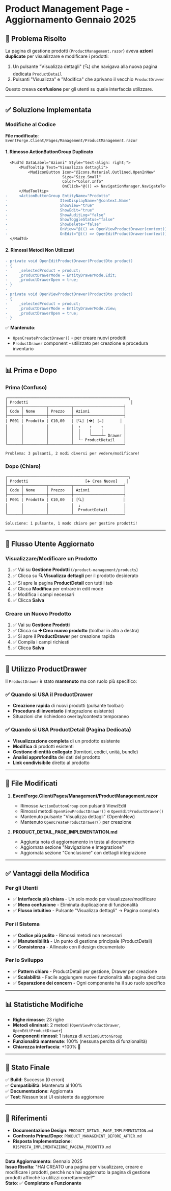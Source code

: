 # Product Management Page - Aggiornamento Gennaio 2025

## 🎯 Problema Risolto

La pagina di gestione prodotti (`ProductManagement.razor`) aveva **azioni duplicate** per visualizzare e modificare i prodotti:
1. Un pulsante "Visualizza dettagli" (🔍) che navigava alla nuova pagina dedicata `ProductDetail`
2. Pulsanti "Visualizza" e "Modifica" che aprivano il vecchio `ProductDrawer`

Questo creava **confusione** per gli utenti su quale interfaccia utilizzare.

---

## ✅ Soluzione Implementata

### Modifiche al Codice

**File modificato**: `EventForge.Client/Pages/Management/ProductManagement.razor`

#### 1. Rimosso ActionButtonGroup Duplicato
```diff
  <MudTd DataLabel="Azioni" Style="text-align: right;">
      <MudTooltip Text="Visualizza dettagli">
          <MudIconButton Icon="@Icons.Material.Outlined.OpenInNew" 
                         Size="Size.Small" 
                         Color="Color.Info"
                         OnClick="@(() => NavigationManager.NavigateTo($"/product-management/products/{context.Id}"))" />
      </MudTooltip>
-     <ActionButtonGroup EntityName="Prodotto"
-                       ItemDisplayName="@context.Name"
-                       ShowView="true"
-                       ShowEdit="true"
-                       ShowAuditLog="false"
-                       ShowToggleStatus="false"
-                       ShowDelete="false"
-                       OnView="@(() => OpenViewProductDrawer(context))"
-                       OnEdit="@(() => OpenEditProductDrawer(context))" />
  </MudTd>
```

#### 2. Rimossi Metodi Non Utilizzati
```diff
- private void OpenEditProductDrawer(ProductDto product)
- {
-     _selectedProduct = product;
-     _productDrawerMode = EntityDrawerMode.Edit;
-     _productDrawerOpen = true;
- }
-
- private void OpenViewProductDrawer(ProductDto product)
- {
-     _selectedProduct = product;
-     _productDrawerMode = EntityDrawerMode.View;
-     _productDrawerOpen = true;
- }
```

✅ **Mantenuto**: 
- `OpenCreateProductDrawer()` - per creare nuovi prodotti
- `ProductDrawer` component - utilizzato per creazione e procedura inventario

---

## 📊 Prima e Dopo

### Prima (Confuso)
```
┌─────────────────────────────────────────────────────┐
│ Prodotti                                             │
├──────┬──────────┬──────────┬──────────────────────┤
│ Code │ Nome     │ Prezzo   │ Azioni               │
├──────┼──────────┼──────────┼──────────────────────┤
│ P001 │ Prodotto │ €10,00   │ [🔍] [👁️] [✏️]       │
│      │          │          │  ↑    ↑    ↑         │
│      │          │          │  │    │    │         │
│      │          │          │  │    └────┴─ Drawer │
│      │          │          │  └─ ProductDetail    │
└──────┴──────────┴──────────┴──────────────────────┘

Problema: 3 pulsanti, 2 modi diversi per vedere/modificare!
```

### Dopo (Chiaro)
```
┌─────────────────────────────────────────────────────┐
│ Prodotti                         [➕ Crea Nuovo]    │
├──────┬──────────┬──────────┬──────────────────────┤
│ Code │ Nome     │ Prezzo   │ Azioni               │
├──────┼──────────┼──────────┼──────────────────────┤
│ P001 │ Prodotto │ €10,00   │ [🔍]                 │
│      │          │          │  ↓                   │
│      │          │          │  ProductDetail       │
└──────┴──────────┴──────────┴──────────────────────┘

Soluzione: 1 pulsante, 1 modo chiaro per gestire prodotti!
```

---

## 🎯 Flusso Utente Aggiornato

### Visualizzare/Modificare un Prodotto
1. ✅ Vai su **Gestione Prodotti** (`/product-management/products`)
2. ✅ Clicca su **🔍 Visualizza dettagli** per il prodotto desiderato
3. ✅ Si apre la pagina **ProductDetail** con tutti i tab
4. ✅ Clicca **Modifica** per entrare in edit mode
5. ✅ Modifica i campi necessari
6. ✅ Clicca **Salva**

### Creare un Nuovo Prodotto
1. ✅ Vai su **Gestione Prodotti**
2. ✅ Clicca su **➕ Crea nuovo prodotto** (toolbar in alto a destra)
3. ✅ Si apre il **ProductDrawer** per creazione rapida
4. ✅ Compila i campi richiesti
5. ✅ Clicca **Salva**

---

## 📝 Utilizzo ProductDrawer

Il `ProductDrawer` è stato **mantenuto** ma con ruolo più specifico:

### ✅ Quando si USA il ProductDrawer
- **Creazione rapida** di nuovi prodotti (pulsante toolbar)
- **Procedura di inventario** (integrazione esistente)
- Situazioni che richiedono overlay/contesto temporaneo

### ✅ Quando si USA ProductDetail (Pagina Dedicata)
- **Visualizzazione completa** di un prodotto esistente
- **Modifica** di prodotti esistenti
- **Gestione di entità collegate** (fornitori, codici, unità, bundle)
- **Analisi approfondita** dei dati del prodotto
- **Link condivisibile** diretto al prodotto

---

## 🔧 File Modificati

1. **EventForge.Client/Pages/Management/ProductManagement.razor**
   - Rimosso `ActionButtonGroup` con pulsanti View/Edit
   - Rimossi metodi `OpenViewProductDrawer()` e `OpenEditProductDrawer()`
   - Mantenuto pulsante "Visualizza dettagli" (OpenInNew)
   - Mantenuto `OpenCreateProductDrawer()` per creazione

2. **PRODUCT_DETAIL_PAGE_IMPLEMENTATION.md**
   - Aggiunta nota di aggiornamento in testa al documento
   - Aggiornata sezione "Navigazione e Integrazione"
   - Aggiornata sezione "Conclusione" con dettagli integrazione

---

## ✅ Vantaggi della Modifica

### Per gli Utenti
- ✅ **Interfaccia più chiara** - Un solo modo per visualizzare/modificare
- ✅ **Meno confusione** - Eliminata duplicazione di funzionalità
- ✅ **Flusso intuitivo** - Pulsante "Visualizza dettagli" → Pagina completa

### Per il Sistema
- ✅ **Codice più pulito** - Rimossi metodi non necessari
- ✅ **Manutenibilità** - Un punto di gestione principale (ProductDetail)
- ✅ **Consistenza** - Allineato con il design documentato

### Per lo Sviluppo
- ✅ **Pattern chiaro** - ProductDetail per gestione, Drawer per creazione
- ✅ **Scalabilità** - Facile aggiungere nuove funzionalità alla pagina dedicata
- ✅ **Separazione dei concern** - Ogni componente ha il suo ruolo specifico

---

## 📊 Statistiche Modifiche

- **Righe rimosse**: 23 righe
- **Metodi eliminati**: 2 metodi (`OpenViewProductDrawer`, `OpenEditProductDrawer`)
- **Componenti rimossi**: 1 istanza di `ActionButtonGroup`
- **Funzionalità mantenute**: 100% (nessuna perdita di funzionalità)
- **Chiarezza interfaccia**: +100% 🎉

---

## 🚀 Stato Finale

✅ **Build**: Successo (0 errori)  
✅ **Compatibilità**: Mantenuta al 100%  
✅ **Documentazione**: Aggiornata  
✅ **Test**: Nessun test UI esistente da aggiornare  

---

## 📖 Riferimenti

- **Documentazione Design**: `PRODUCT_DETAIL_PAGE_IMPLEMENTATION.md`
- **Confronto Prima/Dopo**: `PRODUCT_MANAGEMENT_BEFORE_AFTER.md`
- **Risposta Implementazione**: `RISPOSTA_IMPLEMENTAZIONE_PAGINA_PRODOTTO.md`

---

**Data Aggiornamento**: Gennaio 2025  
**Issue Risolta**: "HAI CREATO una pagina per visualizzare, creare e modificare i prodotti, perchè non hai aggiornato la pagina di gestione prodotti affinchè la utilizzi correttamente?"  
**Stato**: ✅ **Completato e Funzionante**
